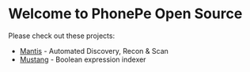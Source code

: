 # Welcome to PhonePe Open Source

Please check out these projects:

- [Mantis](https://github.com/PhonePe/mantis) - Automated Discovery, Recon & Scan
- [Mustang](https://github.com/PhonePe/mustang) - Boolean expression indexer